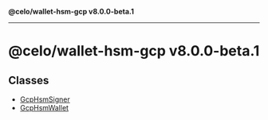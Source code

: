 **@celo/wallet-hsm-gcp v8.0.0-beta.1**

***

# @celo/wallet-hsm-gcp v8.0.0-beta.1

## Classes

- [GcpHsmSigner](classes/GcpHsmSigner.md)
- [GcpHsmWallet](classes/GcpHsmWallet.md)
